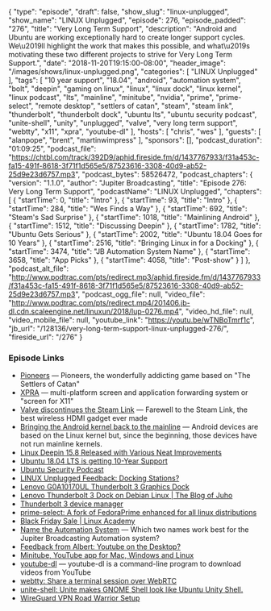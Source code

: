 {
  "type": "episode",
  "draft": false,
  "show_slug": "linux-unplugged",
  "show_name": "LINUX Unplugged",
  "episode": 276,
  "episode_padded": "276",
  "title": "Very Long Term Support",
  "description": "Android and Ubuntu are working exceptionally hard to create longer support cycles. We\u2019ll highlight the work that makes this possible, and what\u2019s motivating these two different projects to strive for Very Long Term Support.",
  "date": "2018-11-20T19:15:00-08:00",
  "header_image": "/images/shows/linux-unplugged.png",
  "categories": [
    "LINUX Unplugged"
  ],
  "tags": [
    "10 year support",
    "18.04",
    "android",
    "automation system",
    "bolt",
    "deepin",
    "gaming on linux",
    "linux",
    "linux dock",
    "linux kernel",
    "linux podcast",
    "lts",
    "mainline",
    "minitube",
    "nvidia",
    "prime",
    "prime-select",
    "remote desktop",
    "settlers of catan",
    "steam",
    "steam link",
    "thunderbolt",
    "thunderbolt dock",
    "ubuntu lts",
    "ubuntu security podcast",
    "unite-shell",
    "unity",
    "unplugged",
    "valve",
    "very long term support",
    "webtty",
    "x11",
    "xpra",
    "youtube-dl"
  ],
  "hosts": [
    "chris",
    "wes"
  ],
  "guests": [
    "alanpope",
    "brent",
    "martinwimpress"
  ],
  "sponsors": [],
  "podcast_duration": "01:09:25",
  "podcast_file": "https://chtbl.com/track/392D9/aphid.fireside.fm/d/1437767933/f31a453c-fa15-491f-8618-3f71f1d565e5/87523616-3308-40d9-ab52-25d9e23d6757.mp3",
  "podcast_bytes": 58526472,
  "podcast_chapters": {
    "version": "1.1.0",
    "author": "Jupiter Broadcasting",
    "title": "Episode 276: Very Long Term Support",
    "podcastName": "LINUX Unplugged",
    "chapters": [
      {
        "startTime": 0,
        "title": "Intro"
      },
      {
        "startTime": 93,
        "title": "Intro"
      },
      {
        "startTime": 284,
        "title": "Wes Finds a Way"
      },
      {
        "startTime": 692,
        "title": "Steam's Sad Surprise"
      },
      {
        "startTime": 1018,
        "title": "Mainlining Android"
      },
      {
        "startTime": 1512,
        "title": "Discussing Deepin"
      },
      {
        "startTime": 1782,
        "title": "Ubuntu Gets Serious"
      },
      {
        "startTime": 2002,
        "title": "Ubuntu 18.04 Goes for 10 Years"
      },
      {
        "startTime": 2516,
        "title": "Bringing Linux in for a Docking"
      },
      {
        "startTime": 3474,
        "title": "JB Automation System Name"
      },
      {
        "startTime": 3658,
        "title": "App Picks"
      },
      {
        "startTime": 4058,
        "title": "Post-show"
      }
    ]
  },
  "podcast_alt_file": "http://www.podtrac.com/pts/redirect.mp3/aphid.fireside.fm/d/1437767933/f31a453c-fa15-491f-8618-3f71f1d565e5/87523616-3308-40d9-ab52-25d9e23d6757.mp3",
  "podcast_ogg_file": null,
  "video_file": "http://www.podtrac.com/pts/redirect.mp4/201406.jb-dl.cdn.scaleengine.net/linuxun/2018/lup-0276.mp4",
  "video_hd_file": null,
  "video_mobile_file": null,
  "youtube_link": "https://youtu.be/wTNBoTmrf1c",
  "jb_url": "/128136/very-long-term-support-linux-unplugged-276/",
  "fireside_url": "/276"
}


### Episode Links

  * [Pioneers](http://pio.sourceforge.net/ "Pioneers") — Pioneers, the wonderfully addicting game based on "The Settlers of Catan"
  * [XPRA](https://xpra.org/ "XPRA") — multi-platform screen and application forwarding system or "screen for X11"
  * [Valve discontinues the Steam Link](https://www.theverge.com/circuitbreaker/2018/11/19/18103672/valve-discontinues-steam-link-streaming-set-top-box "Valve discontinues the Steam Link") — Farewell to the Steam Link, the best wireless HDMI gadget ever made
  * [Bringing the Android kernel back to the mainline](https://lwn.net/Articles/771974/ "Bringing the Android kernel back to the mainline") — Android devices are based on the Linux kernel but, since the beginning, those devices have not run mainline kernels.
  * [Linux Deepin 15.8 Released with Various Neat Improvements](https://www.omgubuntu.co.uk/2018/11/linux-deepin-15-8-release-improvements "Linux Deepin 15.8 Released with Various Neat Improvements")
  * [Ubuntu 18.04 LTS is getting 10-Year Support](https://itsfoss.com/ubuntu-18-04-ten-year-support/ "Ubuntu 18.04 LTS is getting 10-Year Support")
  * [Ubuntu Security Podcast](https://ubuntusecuritypodcast.org/ "Ubuntu Security Podcast")
  * [LINUX Unplugged Feedback: Docking Stations?](https://pastebin.com/RXrwBkSb "LINUX Unplugged Feedback: Docking Stations?")
  * [ Lenovo G0A10170UL Thunderbolt 3 Graphics Dock](https://www.amazon.com/dp/B079JFW3YT/ref=cm_sw_r_cp_tai_5gf9BbPNY12TW " Lenovo G0A10170UL Thunderbolt 3 Graphics Dock")
  * [Lenovo Thunderbolt 3 Dock on Debian Linux | The Blog of Juho](http://juho.tykkala.fi//Lenovo-Thunderbolt-3-dock-Linux "Lenovo Thunderbolt 3 Dock on Debian Linux | The Blog of Juho")
  * [Thunderbolt 3 device manager](https://github.com/gicmo/bolt "Thunderbolt 3 device manager")
  * [prime-select: A fork of FedoraPrime enhanced for all linux distributions](https://github.com/wildtruc/nvidia-prime-select "prime-select: A fork of FedoraPrime enhanced for all linux distributions")
  * [Black Friday Sale | Linux Academy](https://linuxacademy.com/join/pricing?utm_source=jupiterbroadcasting&utm_medium=description&utm_campaign=blackfridaycybermonday_2018 "Black Friday Sale | Linux Academy")
  * [Name the Automation System](https://www.strawpoll.me/16842741 "Name the Automation System") — Which two names work best for the Jupiter Broadcasting Automation system?
  * [Feedback from Albert: Youtube on the Desktop?](https://pastebin.com/cY8M9JJ5 "Feedback from Albert: Youtube on the Desktop?")
  * [Minitube, YouTube app for Mac, Windows and Linux](https://flavio.tordini.org/minitube "Minitube, YouTube app for Mac, Windows and Linux")
  * [youtube-dl](https://rg3.github.io/youtube-dl/ "youtube-dl") — youtube-dl is a command-line program to download videos from YouTube
  * [webtty: Share a terminal session over WebRTC](https://github.com/maxmcd/webtty "webtty: Share a terminal session over WebRTC")
  * [unite-shell: Unite makes GNOME Shell look like Ubuntu Unity Shell.](https://github.com/hardpixel/unite-shell "unite-shell: Unite makes GNOME Shell look like Ubuntu Unity Shell.")
  * [WireGuard VPN Road Warrior Setup](https://emanuelduss.ch/2018/09/wireguard-vpn-road-warrior-setup/ "WireGuard VPN Road Warrior Setup")


